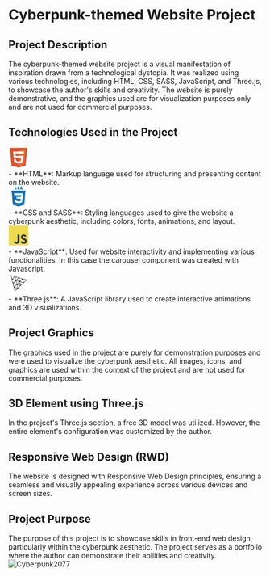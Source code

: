 # Cyberpunk-themed Website Project

## Project Description
The cyberpunk-themed website project is a visual manifestation of inspiration drawn from a technological dystopia. It was realized using various technologies, including HTML, CSS, SASS, JavaScript, and Three.js, to showcase the author's skills and creativity. The website is purely demonstrative, and the graphics used are for visualization purposes only and are not used for commercial purposes.

## Technologies Used in the Project
<div><img src="https://github.com/devicons/devicon/blob/master/icons/html5/html5-original.svg" title="HTML5" alt="HTML" width="40" height="40"/>&nbsp;</div> - **HTML**: Markup language used for structuring and presenting content on the website.
<div><img src="https://github.com/devicons/devicon/blob/master/icons/css3/css3-plain-wordmark.svg"  title="CSS3" alt="CSS" width="40" height="40"/>&nbsp;</div> - **CSS and SASS**: Styling languages used to give the website a cyberpunk aesthetic, including colors, fonts, animations, and layout.
<div><img src="https://github.com/devicons/devicon/blob/master/icons/javascript/javascript-original.svg" title="JavaScript" alt="JavaScript" width="40" height="40"/>&nbsp;</div> - **JavaScript**: Used for website interactivity and implementing various functionalities. In this case the carousel component was created with Javascript.
<div><img src="https://github.com/devicons/devicon/blob/master/icons/threejs/threejs-original.svg" title="Three.js" alt="Three.js" width="40" height="40"/>&nbsp;</div> - **Three.js**: A JavaScript library used to create interactive animations and 3D visualizations.

## Project Graphics
The graphics used in the project are purely for demonstration purposes and were used to visualize the cyberpunk aesthetic. All images, icons, and graphics are used within the context of the project and are not used for commercial purposes.

## 3D Element using Three.js
In the project's Three.js section, a free 3D model was utilized. However, the entire element's configuration was customized by the author.

## Responsive Web Design (RWD)
The website is designed with Responsive Web Design principles, ensuring a seamless and visually appealing experience across various devices and screen sizes.

## Project Purpose
The purpose of this project is to showcase skills in front-end web design, particularly within the cyberpunk aesthetic. The project serves as a portfolio where the author can demonstrate their abilities and creativity.
![Cyberpunk2077](visualization.png)
